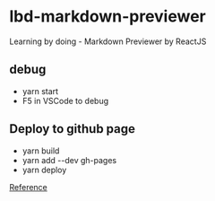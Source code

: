 # lbd-markdown-previewer

Learning by doing - Markdown Previewer by ReactJS

## debug

- yarn start
- F5 in VSCode to debug

## Deploy to github page

- yarn build
- yarn add --dev gh-pages
- yarn deploy

[Reference](https://github.com/facebookincubator/create-react-app/blob/master/packages/react-scripts/template/README.md#github-pages)